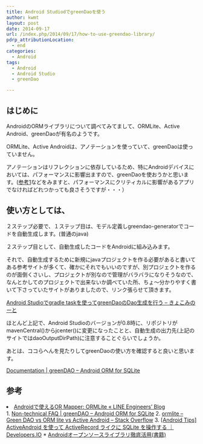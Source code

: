 ```yaml
---
title: Android StudiodでgreenDaoを使う
author: kwmt
layout: post
date: 2014-09-17
url: /index.php/2014/09/17/how-to-use-greendao-library/
pdrp_attributionLocation:
  - end
categories:
  - Android
tags:
  - Android
  - Android Studio
  - greenDao

---
```

## はじめに

AndroidのORMライブラリについて調べてみてまして、ORMLite、Active Android、greenDaoが有名のようです。

ORMLite、Active Androidは、アノテーションを使っていて、greenDaoは使っていません。
  
アノテーションはリフレクションに依存しているため、特にAndroidデバイスにおいては、パフォーマンスに影響出ますので、greenDaoを使おうかと思います。([参考1][1]などをみますと、パフォーマンスにクリティカルに影響があるアプリでなければどれつかっても良さそうですが・・・）

## 使い方としては、

２ステップ必要で、１ステップ目は、モデル定義しgreendao-generatorでコードを自動生成します。(普通のjava)
  
２ステップ目として、自動生成したコードをAndroidに組み込みます。

それで、自動生成するために新規にjavaプロジェクトを作る必要があると書いてある参考サイトが多くて、確かにそれでもいいのですが、別プロジェクトを作るのが面倒くさいし、プロジェクトが別なので管理がバラバラになりそうなので、なんとかしてのプロジェクトで出来ないか調べていた所、ちょ～分かりやすく書いて下さっていたサイトがありましたので、リンク張らせて頂きます。
  
<!--more-->


  
<a href="http://bit.ly/1yf9A5G" target="_blank">Android Studioでgradle taskを使ってgreenDaoのDao生成を行う &#8211; きょこみのーと</a>

ほとんど上記で、Android Studioのバージョンが0.8時に、リポジトリがmavenCentral()からjcenter()に変更になったことと、自動生成の出力先(上記のサイトではdaoOutputDirPath)に注意することぐらいでしょうか。

あとは、ココらへんを見たりしてgreenDaoの使い方を確認すると良いと思います。
  
<a href="http://bit.ly/YRdS3A" target="_blank">Documentation | greenDAO – Android ORM for SQLite</a> 

## 参考

<li id="sanko">
  <a href="http://bit.ly/1wBwKBn" target="_blank">Androidで使えるOR Mapper: ORMLite « LINE Engineers&#8217; Blog</a>
</li>
  1. <a href="http://bit.ly/Xzc3r0" target="_blank">Non-technical FAQ | greenDAO – Android ORM for SQLite</a>
  2. <a href="http://bit.ly/XzcGki" target="_blank">ormlite &#8211; Green DAO vs ORM lite vs Active Android &#8211; Stack Overflow</a>
  3. <a href="http://bit.ly/YRe8zz" target="_blank">[Android Tips] ActiveAndroid を使って ActiveRecord ライクに SQLite を操作する ｜ Developers.IO</a> 
      * <a href="http://www.amazon.co.jp/exec/obidos/ASIN/4798040029/kwmt27-22/ref=nosim/" name="amazletlink" target="_blank">Androidオープンソースライブラリ徹底活用(書籍)</a></ol>

 [1]: #sanko